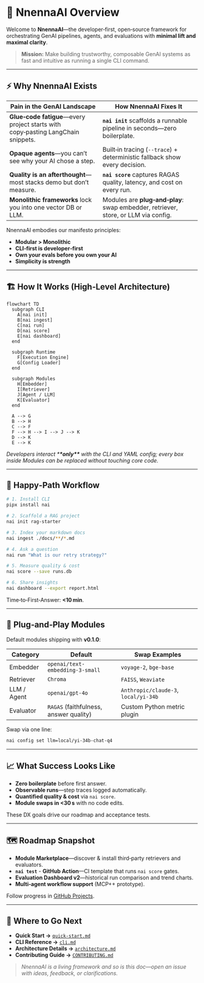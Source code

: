 # 🧭 NnennaAI Overview

Welcome to **NnennaAI**—the developer‑first, open‑source framework for orchestrating GenAI pipelines, agents, and evaluations with **minimal lift and maximal clarity**.

> **Mission:** Make building trustworthy, composable GenAI systems as fast and intuitive as running a single CLI command.

---

## ⚡️ Why NnennaAI Exists

| Pain in the GenAI Landscape                                                      | How NnennaAI Fixes It                                                              |
| -------------------------------------------------------------------------------- | ---------------------------------------------------------------------------------- |
| **Glue‑code fatigue**—every project starts with copy‑pasting LangChain snippets. | **`nai init`** scaffolds a runnable pipeline in seconds—zero boilerplate.          |
| **Opaque agents**—you can’t see why your AI chose a step.                        | Built‑in tracing (`--trace`) + deterministic fallback show every decision.         |
| **Quality is an afterthought**—most stacks demo but don’t measure.               | **`nai score`** captures RAGAS quality, latency, and cost on every run.            |
| **Monolithic frameworks** lock you into one vector DB or LLM.                    | Modules are **plug‑and‑play**: swap embedder, retriever, store, or LLM via config. |

NnennaAI embodies our manifesto principles:

- **Modular > Monolithic**
- **CLI‑first is developer‑first**
- **Own your evals before you own your AI**
- **Simplicity is strength**

---

## 🏗️ How It Works (High‑Level Architecture)

```mermaid
flowchart TD
  subgraph CLI
    A[nai init]
    B[nai ingest]
    C[nai run]
    D[nai score]
    E[nai dashboard]
  end

  subgraph Runtime
    F[Execution Engine]
    G[Config Loader]
  end

  subgraph Modules
    H[Embedder]
    I[Retriever]
    J[Agent / LLM]
    K[Evaluator]
  end

  A --> G
  B --> H
  C --> F
  F --> H --> I --> J --> K
  D --> K
  E --> K
```

_Developers interact \***\*only\*\*** with the CLI and YAML config; every box inside Modules can be replaced without touching core code._

---

## 🚀 Happy‑Path Workflow

```bash
# 1. Install CLI
pipx install nai

# 2. Scaffold a RAG project
nai init rag-starter

# 3. Index your markdown docs
nai ingest ./docs/**/*.md

# 4. Ask a question
nai run "What is our retry strategy?"

# 5. Measure quality & cost
nai score --save runs.db

# 6. Share insights
nai dashboard --export report.html
```

Time‑to‑First‑Answer: **<10 min**.

---

## 🔌 Plug‑and‑Play Modules

Default modules shipping with **v0.1.0**:

| Category    | Default                                | Swap Examples                        |
| ----------- | -------------------------------------- | ------------------------------------ |
| Embedder    | `openai/text-embedding-3-small`        | `voyage-2`, `bge-base`               |
| Retriever   | `Chroma`                               | `FAISS`, `Weaviate`                  |
| LLM / Agent | `openai/gpt-4o`                        | `Anthropic/claude-3`, `local/yi-34b` |
| Evaluator   | `RAGAS` (faithfulness, answer quality) | Custom Python metric plugin          |

Swap via one line:

```bash
nai config set llm=local/yi-34b-chat-q4
```

---

## 📈 What Success Looks Like

- **Zero boilerplate** before first answer.
- **Observable runs**—step traces logged automatically.
- **Quantified quality & cost** via `nai score`.
- **Module swaps in <30 s** with no code edits.

These DX goals drive our roadmap and acceptance tests.

---

## 🗺️ Roadmap Snapshot

- **Module Marketplace**—discover & install third‑party retrievers and evaluators.
- **`nai test`** - **GitHub Action**—CI template that runs `nai score` gates.
- **Evaluation Dashboard v2**—historical run comparison and trend charts.
- **Multi‑agent workflow support** (MCP++ prototype).

Follow progress in [GitHub Projects](https://github.com/NnennaAI/NnennaAI/projects).

---

## 🔗 Where to Go Next

- **Quick Start →** [`quick-start.md`](./quick-start.md)
- **CLI Reference →** [`cli.md`](./cli.md)
- **Architecture Details →** [`architecture.md`](./architecture.md)
- **Contributing Guide →** [`CONTRIBUTING.md`](../CONTRIBUTING.md)

> _NnennaAI is a living framework and so is this doc—open an issue with ideas, feedback, or clarifications._
